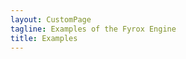 ```yaml
---
layout: CustomPage
tagline: Examples of the Fyrox Engine
title: Examples
---
```

<ClientOnly>
<ExamplesPage />
</ClientOnly>